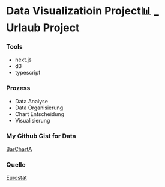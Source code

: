 # Data Visualizatioin Project📊 _ Urlaub Project

### Tools
- next.js
- d3
- typescript

### Prozess
- Data Analyse
- Data Organisierung
- Chart Entscheidung
- Visualisierung


### My Github Gist for Data
[BarChartA](https://gist.githubusercontent.com/DainPark-web/10dd0a710d0c446ae1a0bbad265cbed6/raw/barChartA.csv)

### Quelle
[Eurostat](https://ec.europa.eu/eurostat/databrowser/view/EARN_SES18_47__custom_1609488/bookmark/table?lang=de&bookmarkId=e747e06d-6711-41aa-81c4-a932d8da02f4)